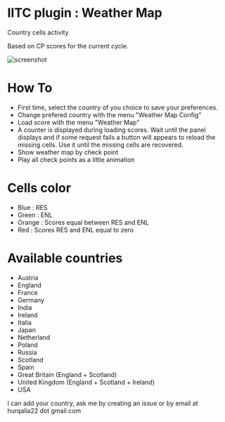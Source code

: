 # IITC plugin : Weather Map

 Country cells activity

 Based on CP scores for the current cycle.

![screenshot](https://raw.githubusercontent.com/Hurqalia/weather_map/master/docs/weather-screen.png)

# How To

 - First time, select the country of you choice to save your preferences.
  - Change prefered country with the menu "Weather Map Config"
 - Load score with the menu "Weather Map"
  - A counter is displayed during loading scores. Wait until the panel displays and if some request fails a button will appears to reload the missing cells. Use it until the missing cells are recovered.
 - Show weather map by check point
  - Play all check points as a little animation

# Cells color
 - Blue : RES
 - Green : ENL
 - Orange : Scores equal between RES and ENL
 - Red : Scores RES and ENL equal to zero

# Available countries
 - Austria
 - England
 - France
 - Germany
 - India
 - Ireland
 - Italia
 - Japan
 - Netherland
 - Poland
 - Russia
 - Scotland
 - Spain
 - Great Britain (England + Scotland)
 - United Kingdom (England + Scotland + Ireland)
 - USA

I can add your country, ask me by creating an issue or by email at hurqalia22 dot gmail.com
